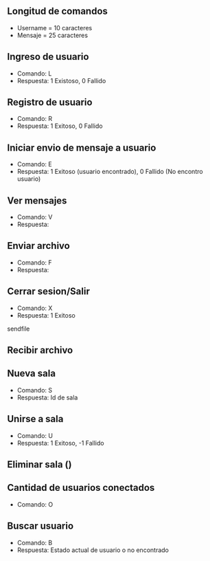 ## Longitud de comandos
- Username = 10 caracteres
- Mensaje = 25 caracteres

## Ingreso de usuario
- Comando: L<Username>
- Respuesta: 1 Existoso, 0 Fallido

## Registro de usuario
- Comando: R<Username>
- Respuesta: 1 Exitoso, 0 Fallido

## Iniciar envio de mensaje a usuario
- Comando: E<Username>
- Respuesta: 1 Exitoso (usuario encontrado), 0 Fallido (No encontro usuario)

## Ver mensajes
- Comando: V
- Respuesta: 

## Enviar archivo
- Comando: F<Directorio><Username>
- Respuesta: 

## Cerrar sesion/Salir
- Comando: X
- Respuesta: 1 Exitoso

sendfile
## Recibir archivo


## Nueva sala
- Comando: S
- Respuesta: Id de sala

## Unirse a sala
- Comando: U <Id sala>
- Respuesta: 1 Exitoso,  -1 Fallido

## Eliminar sala ()
## Cantidad de usuarios conectados
- Comando: O

## Buscar usuario
- Comando: B <Username>
- Respuesta: Estado actual de usuario o no encontrado